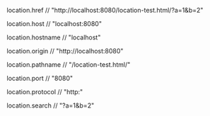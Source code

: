  location.href  // "http://localhost:8080/location-test.html/?a=1&b=2"

  location.host  // "localhost:8080"

  location.hostname // "localhost"

  location.origin  // "http://localhost:8080"

  location.pathname // "/location-test.html/"

  location.port   // "8080"

  location.protocol // "http:"

  location.search  // "?a=1&b=2"

